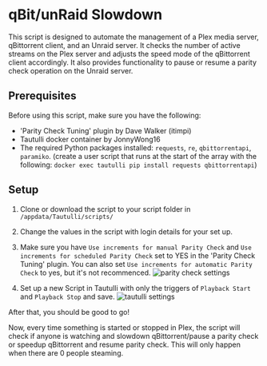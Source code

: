 # qBit/unRaid Slowdown

This script is designed to automate the management of a Plex media server, qBittorrent client, and an Unraid server. It checks the number of active streams on the Plex server and adjusts the speed mode of the qBittorrent client accordingly. It also provides functionality to pause or resume a parity check operation on the Unraid server.

## Prerequisites

Before using this script, make sure you have the following:

 - 'Parity Check Tuning' plugin by Dave Walker (itimpi)
 - Tautulli docker container by JonnyWong16
 - The required Python packages installed: `requests`, `re`, `qbittorrentapi`, `paramiko`. (create a user script that runs at the start of the array with the following: `docker exec tautulli pip install requests qbittorrentapi`)

## Setup

1.  Clone or download the script to your script folder in `/appdata/Tautulli/scripts/`
    
2.  Change the values in the script with login details for your set up.
3. Make sure you have `Use increments for manual Parity Check` and `Use increments for scheduled Parity Check` set to YES in the 'Parity Check Tuning' plugin. You can also set `Use increments for automatic Parity Check` to yes, but it's not recommenced.
![parity check settings](https://i.imgur.com/gsk4Auu.png)
5. Set up a new Script in Tautulli with only the triggers of `Playback Start` and `Playback Stop` and save.
![tautulli settings](https://i.imgur.com/NdVRjmZ.png)

After that, you should be good to go!

Now, every time something is started or stopped in Plex, the script will check if anyone is watching and slowdown qBittorrent/pause a parity check or speedup qBittorrent and resume parity check. This will only happen when there are 0 people steaming.
